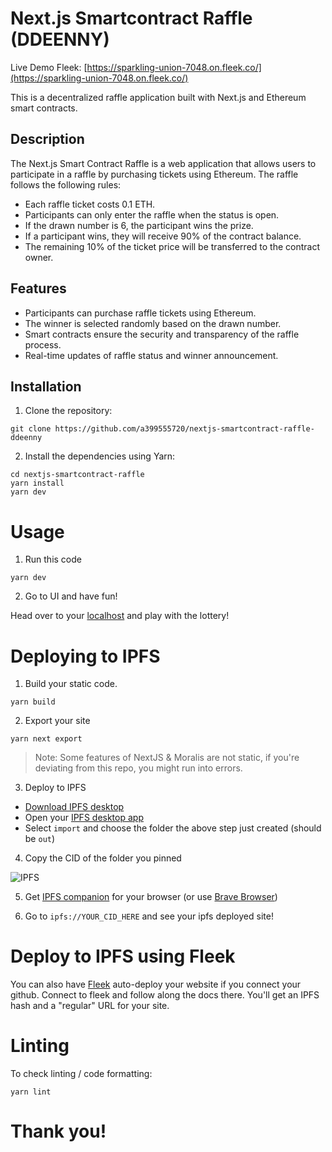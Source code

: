 # Next.js Smartcontract Raffle (DDEENNY)

Live Demo Fleek: [https://sparkling-union-7048.on.fleek.co/](https://sparkling-union-7048.on.fleek.co/)

This is a decentralized raffle application built with Next.js and Ethereum smart contracts.

## Description

The Next.js Smart Contract Raffle is a web application that allows users to participate in a raffle by purchasing tickets using Ethereum. The raffle follows the following rules:

- Each raffle ticket costs 0.1 ETH.
- Participants can only enter the raffle when the status is open.
- If the drawn number is 6, the participant wins the prize.
- If a participant wins, they will receive 90% of the contract balance.
- The remaining 10% of the ticket price will be transferred to the contract owner.

## Features

- Participants can purchase raffle tickets using Ethereum.
- The winner is selected randomly based on the drawn number.
- Smart contracts ensure the security and transparency of the raffle process.
- Real-time updates of raffle status and winner announcement.

## Installation

1. Clone the repository:

```
git clone https://github.com/a399555720/nextjs-smartcontract-raffle-ddeenny
```

2. Install the dependencies using Yarn:

```
cd nextjs-smartcontract-raffle
yarn install
yarn dev
```

# Usage

1. Run this code

```
yarn dev
```

2. Go to UI and have fun!

Head over to your [localhost](http://localhost:3000) and play with the lottery!

# Deploying to IPFS

1. Build your static code.

```
yarn build
```

2. Export your site

```
yarn next export
```

> Note: Some features of NextJS & Moralis are not static, if you're deviating from this repo, you might run into errors. 

3. Deploy to IPFS

- [Download IPFS desktop](https://ipfs.io/#install)
- Open your [IPFS desktop app](https://ipfs.io/)
- Select `import` and choose the folder the above step just created (should be `out`)

4. Copy the CID of the folder you pinned

![IPFS](./img/readme-ipfs.png)

5. Get [IPFS companion](https://chrome.google.com/webstore/detail/ipfs-companion/nibjojkomfdiaoajekhjakgkdhaomnch?hl=en) for your browser (or use [Brave Browser](https://brave.com/))

5. Go to `ipfs://YOUR_CID_HERE` and see your ipfs deployed site!


# Deploy to IPFS using Fleek

You can also have [Fleek](https://fleek.co/) auto-deploy your website if you connect your github. Connect to fleek and follow along the docs there. You'll get an IPFS hash and a "regular" URL for your site. 


# Linting

To check linting / code formatting:
```
yarn lint
```


# Thank you!

